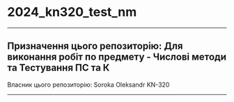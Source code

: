 # 2024_kn320_test_nm
---
Призначення цього репозиторію: Для виконання робіт по предмету - Числові методи та Тестування ПС та К 
---
Власник цього репозиторію: Soroka Oleksandr KN-320

---
